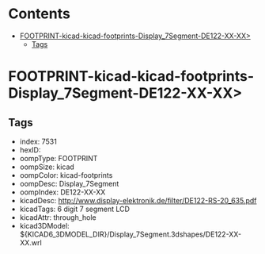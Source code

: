 



Contents
========

* [FOOTPRINT-kicad-kicad-footprints-Display_7Segment-DE122-XX-XX>](#footprint-kicad-kicad-footprints-display_7segment-de122-xx-xx)
	* [Tags](#tags)

# FOOTPRINT-kicad-kicad-footprints-Display_7Segment-DE122-XX-XX>

## Tags

- index: 7531
- hexID: 
- oompType: FOOTPRINT
- oompSize: kicad
- oompColor: kicad-footprints
- oompDesc: Display_7Segment
- oompIndex: DE122-XX-XX
- kicadDesc: http://www.display-elektronik.de/filter/DE122-RS-20_635.pdf
- kicadTags: 6 digit 7 segment LCD
- kicadAttr: through_hole
- kicad3DModel: ${KICAD6_3DMODEL_DIR}/Display_7Segment.3dshapes/DE122-XX-XX.wrl

